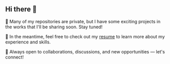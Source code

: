 ## Hi there 👋

🚀 Many of my repositories are private, but I have some exciting projects in the works that I'll be sharing soon. Stay tuned!  

📌 In the meantime, feel free to check out my [resume](https://akumarlabs.github.io/) to learn more about my experience and skills.  

💬 Always open to collaborations, discussions, and new opportunities — let's connect!  

<!--
**akumarlabs/akumarlabs** is a ✨ _special_ ✨ repository because its `README.md` (this file) appears on your GitHub profile.

Here are some ideas to get you started:

- 🔭 I’m currently working on ...
- 🌱 I’m currently learning ...
- 👯 I’m looking to collaborate on ...
- 🤔 I’m looking for help with ...
- 💬 Ask me about ...
- 📫 How to reach me: ...
- 😄 Pronouns: ...
- ⚡ Fun fact: ...
-->
